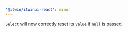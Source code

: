 ```yaml
---
'@itwin/itwinui-react': minor
---
```


`Select` will now correctly reset its `value` if `null` is passed.
